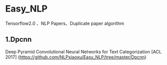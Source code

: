 # Easy_NLP
Tensorflow2.0 、NLP Papers、Duplicate paper algorithm

## 1.Dpcnn
Deep Pyramid Convolutional Neural Networks for Text Categorization [ACL 2017]
(https://github.com/NLPxiaoxu/Easy_NLP/tree/master/Dpcnn)

